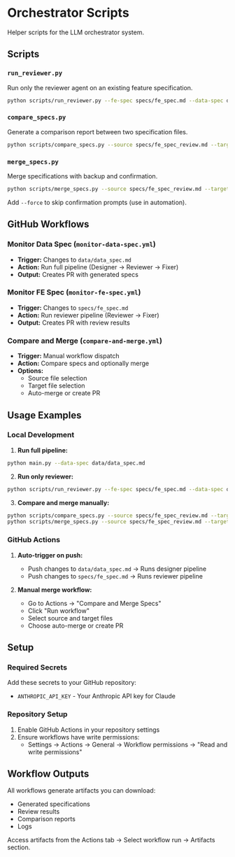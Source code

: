 # Orchestrator Scripts

Helper scripts for the LLM orchestrator system.

## Scripts

### `run_reviewer.py`
Run only the reviewer agent on an existing feature specification.

```bash
python scripts/run_reviewer.py --fe-spec specs/fe_spec.md --data-spec data/data_spec.md
```

### `compare_specs.py`
Generate a comparison report between two specification files.

```bash
python scripts/compare_specs.py --source specs/fe_spec_review.md --target specs/fe_spec.md --output comparison_report.md
```

### `merge_specs.py`
Merge specifications with backup and confirmation.

```bash
python scripts/merge_specs.py --source specs/fe_spec_review.md --target specs/fe_spec.md
```

Add `--force` to skip confirmation prompts (use in automation).

## GitHub Workflows

### Monitor Data Spec (`monitor-data-spec.yml`)
- **Trigger:** Changes to `data/data_spec.md`
- **Action:** Run full pipeline (Designer → Reviewer → Fixer)
- **Output:** Creates PR with generated specs

### Monitor FE Spec (`monitor-fe-spec.yml`)
- **Trigger:** Changes to `specs/fe_spec.md`
- **Action:** Run reviewer pipeline (Reviewer → Fixer)
- **Output:** Creates PR with review results

### Compare and Merge (`compare-and-merge.yml`)
- **Trigger:** Manual workflow dispatch
- **Action:** Compare specs and optionally merge
- **Options:**
  - Source file selection
  - Target file selection
  - Auto-merge or create PR

## Usage Examples

### Local Development

1. **Run full pipeline:**
```bash
python main.py --data-spec data/data_spec.md
```

2. **Run only reviewer:**
```bash
python scripts/run_reviewer.py --fe-spec specs/fe_spec.md --data-spec data/data_spec.md
```

3. **Compare and merge manually:**
```bash
python scripts/compare_specs.py --source specs/fe_spec_review.md --target specs/fe_spec.md
python scripts/merge_specs.py --source specs/fe_spec_review.md --target specs/fe_spec.md
```

### GitHub Actions

1. **Auto-trigger on push:**
   - Push changes to `data/data_spec.md` → Runs designer pipeline
   - Push changes to `specs/fe_spec.md` → Runs reviewer pipeline

2. **Manual merge workflow:**
   - Go to Actions → "Compare and Merge Specs"
   - Click "Run workflow"
   - Select source and target files
   - Choose auto-merge or create PR

## Setup

### Required Secrets

Add these secrets to your GitHub repository:

- `ANTHROPIC_API_KEY` - Your Anthropic API key for Claude

### Repository Setup

1. Enable GitHub Actions in your repository settings
2. Ensure workflows have write permissions:
   - Settings → Actions → General → Workflow permissions → "Read and write permissions"

## Workflow Outputs

All workflows generate artifacts you can download:
- Generated specifications
- Review results
- Comparison reports
- Logs

Access artifacts from the Actions tab → Select workflow run → Artifacts section.

